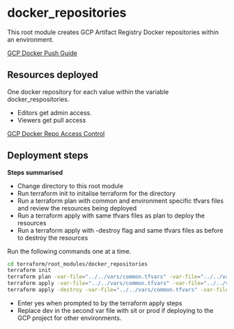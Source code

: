 # docker_repositories
This root module creates GCP Artifact Registry Docker repositories within an environment.

[GCP Docker Push Guide](https://cloud.google.com/artifact-registry/docs/docker/store-docker-container-images)

## Resources deployed
One docker repository for each value within the variable docker_respositories.
* Editors get admin access.
* Viewers get pull access


[GCP Docker Repo Access Control](https://cloud.google.com/artifact-registry/docs/access-control#permissions)

## Deployment steps

<b>Steps summarised</b>
* Change directory to this root module
* Run terraform init to initalise terraform for the directory
* Run a terraform plan with common and environment specific tfvars files and review the resources being deployed
* Run a terraform apply with same tfvars files as plan to deploy the resources
* Run a terraform apply with -destroy flag and same tfvars files as before to destroy the resources

Run the following commands one at a time.

```bash
cd terraform/root_modules/docker_repositories
terraform init
terraform plan -var-file="../../vars/common.tfvars" -var-file="../../vars/dev.tfvars"
terraform apply -var-file="../../vars/common.tfvars" -var-file="../../vars/dev.tfvars"
terraform apply -destroy -var-file="../../vars/common.tfvars" -var-file="../../vars/dev.tfvars"
```

* Enter yes when prompted to by the terraform apply steps
* Replace dev in the second var file with sit or prod if deploying to the GCP project for other environments.